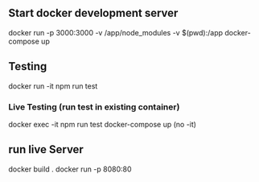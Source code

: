 ## Start docker development server
docker run -p 3000:3000 -v /app/node_modules -v $(pwd):/app <image-id>
docker-compose up

## Testing
docker run -it <image-id> npm run test

### Live Testing (run test in existing container)
docker exec -it <image-id> npm run test
docker-compose up (no -it)

## run live Server
docker build .
docker run -p 8080:80 <image-id>